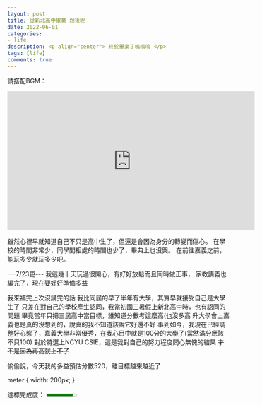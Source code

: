 ```yaml
---
layout: post
title: 從新北高中畢業 然後呢
date: 2022-06-01
categories:
- life
description: <p align="center"> 終於畢業了嗚嗚嗚 </p>
tags: [life]
comments: true
---
```


請搭配BGM：

<iframe width="560" height="315" src="https://www.youtube.com/embed/AlSa-JRNkXM" title="YouTube video player" frameborder="0" allow="accelerometer; autoplay; clipboard-write; encrypted-media; gyroscope; picture-in-picture" allowfullscreen></iframe>

雖然心裡早就知道自己不只是高中生了，但還是會因為身分的轉變而傷心。
在學校的時間非常少，同學間相處的時間也少了，畢典上也沒哭。
在前往嘉義之前，能玩多少就玩多少吧。

---7/23更---
我這幾十天玩過很開心，有好好放鬆而且同時做正事，
家教講義也編完了，現在要好好準備多益

我來補完上次沒講完的話
我比同屆的早了半年有大學，其實早就接受自己是大學生了
只差在對自己的學校產生認同，我當初國三暑假上新北高中時，也有認同的問題
畢竟當年只把三民高中當目標，誰知道分數考這麼高(也沒多高
升大學會上嘉義也是真的沒想到的，說真的我不知道該說它好還不好
事到如今，我現在已經調整好心態了，嘉義大學非常優秀，在我心目中就是100分的大學了(當然滿分應該不只100)
對於特選上NCYU CSIE，這是我對自己的努力程度問心無愧的結果
~~才不是因為再高就上不了~~

偷偷說，今天我的多益預估分數520，離目標越來越近了

meter {
    width: 200px;
}

<p>
    <span>達標完成度：</span>
    <meter min="0" max="6000" value="5200">350 degrees</meter>

</p>